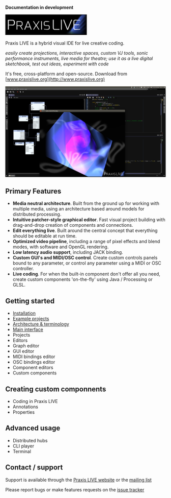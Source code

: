 **Documentation in development**

![Praxis LIVE logo](img/praxislive.png)

Praxis LIVE is a hybrid visual IDE for live creative coding.

_easily create projections, interactive spaces, custom VJ tools, sonic performance instruments, live media for theatre; use it as a live digital sketchbook, test out ideas, experiment with code_

It's free, cross-platform and open-source. Download from [www.praxislive.org](http://www.praxislive.org)

![Praxis LIVE screenshot](img/PL2.jpg)

## Primary Features

* **Media neutral architecture**. Built from the ground up for working with multiple media, using an architecture based around models for distributed processing.
* **Intuitive patcher-style graphical editor**. Fast visual project building with drag-and-drop creation of components and connections.
* **Edit everything live**. Built around the central concept that everything should be editable at run time.
* **Optimized video pipeline**, including a range of pixel effects and blend modes, with software and OpenGL rendering.
* **Low latency audio support**, including JACK binding.
* **Custom GUI's and MIDI/OSC control**. Create custom controls panels bound to any parameter, or control any parameter using a MIDI or OSC controller.
* **Live coding**. For when the built-in component don't offer all you need, create custom components 'on-the-fly' using Java / Processing or GLSL.

## Getting started

* [Installation](installation.md)
* [Example projects](examples.md)
* [Architecture & terminology](architecture.md)
* [Main interface](main-interface.md)
* Projects
* Editors
* Graph editor
* GUI editor
* MIDI bindings editor
* OSC bindings editor
* Component editors
* Custom components

## Creating custom componnents

* Coding in Praxis LIVE
* Annotations
* Properties

## Advanced usage

* Distributed hubs
* CLI player
* Terminal

## Contact / support

Support is available through the [Praxis LIVE website](http://www.praxislive.org) or the [mailing list](http://groups.google.com/d/forum/praxis-live)

Please report bugs or make features requests on the [issue tracker](https://github.com/praxis-live/support/issues)


